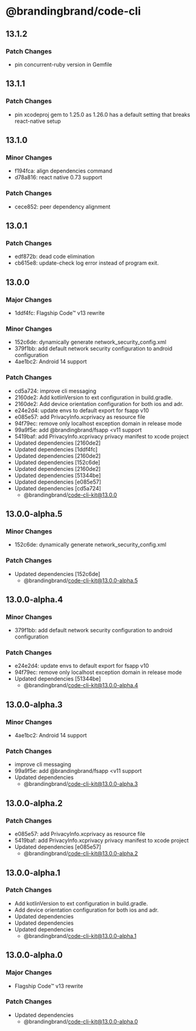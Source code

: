 # @brandingbrand/code-cli

## 13.1.2

### Patch Changes

- pin concurrent-ruby version in Gemfile

## 13.1.1

### Patch Changes

- pin xcodeproj gem to 1.25.0 as 1.26.0 has a default setting that breaks react-native setup

## 13.1.0

### Minor Changes

- f194fca: align dependencies command
- d78a816: react native 0.73 support

### Patch Changes

- cece852: peer dependency alignment

## 13.0.1

### Patch Changes

- edf872b: dead code elimination
- cb615e8: update-check log error instead of program exit.

## 13.0.0

### Major Changes

- 1ddf4fc: Flagship Code™ v13 rewrite

### Minor Changes

- 152c6de: dynamically generate network_security_config.xml
- 379f1bb: add default network security configuration to android configuration
- 4ae1bc2: Android 14 support

### Patch Changes

- cd5a724: improve cli messaging
- 2160de2: Add kotlinVersion to ext configuration in build.gradle.
- 2160de2: Add device orientation configuration for both ios and adr.
- e24e2d4: update envs to default export for fsapp v10
- e085e57: add PrivacyInfo.xcprivacy as resource file
- 94f79ec: remove only localhost exception domain in release mode
- 99a9f5e: add @brandingbrand/fsapp <v11 support
- 5419baf: add PrivacyInfo.xcprivacy privacy manifest to xcode project
- Updated dependencies [2160de2]
- Updated dependencies [1ddf4fc]
- Updated dependencies [2160de2]
- Updated dependencies [152c6de]
- Updated dependencies [2160de2]
- Updated dependencies [51344be]
- Updated dependencies [e085e57]
- Updated dependencies [cd5a724]
  - @brandingbrand/code-cli-kit@13.0.0

## 13.0.0-alpha.5

### Minor Changes

- 152c6de: dynamically generate network_security_config.xml

### Patch Changes

- Updated dependencies [152c6de]
  - @brandingbrand/code-cli-kit@13.0.0-alpha.5

## 13.0.0-alpha.4

### Minor Changes

- 379f1bb: add default network security configuration to android configuration

### Patch Changes

- e24e2d4: update envs to default export for fsapp v10
- 94f79ec: remove only localhost exception domain in release mode
- Updated dependencies [51344be]
  - @brandingbrand/code-cli-kit@13.0.0-alpha.4

## 13.0.0-alpha.3

### Minor Changes

- 4ae1bc2: Android 14 support

### Patch Changes

- improve cli messaging
- 99a9f5e: add @brandingbrand/fsapp <v11 support
- Updated dependencies
  - @brandingbrand/code-cli-kit@13.0.0-alpha.3

## 13.0.0-alpha.2

### Patch Changes

- e085e57: add PrivacyInfo.xcprivacy as resource file
- 5419baf: add PrivacyInfo.xcprivacy privacy manifest to xcode project
- Updated dependencies [e085e57]
  - @brandingbrand/code-cli-kit@13.0.0-alpha.2

## 13.0.0-alpha.1

### Patch Changes

- Add kotlinVersion to ext configuration in build.gradle.
- Add device orientation configuration for both ios and adr.
- Updated dependencies
- Updated dependencies
- Updated dependencies
  - @brandingbrand/code-cli-kit@13.0.0-alpha.1

## 13.0.0-alpha.0

### Major Changes

- Flagship Code™ v13 rewrite

### Patch Changes

- Updated dependencies
  - @brandingbrand/code-cli-kit@13.0.0-alpha.0
